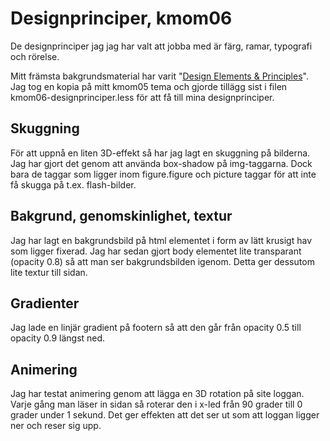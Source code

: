Designprinciper, kmom06
=====================
De designprinciper jag jag har valt att jobba med är färg, ramar, typografi och rörelse.

Mitt främsta bakgrundsmaterial har varit "[Design Elements & Principles](https://www.canva.com/learn/design-elements-principles/)".
Jag tog en kopia på mitt kmom05 tema och gjorde tillägg sist i filen kmom06-designprinciper.less för att få till mina designprinciper.

Skuggning
---------
För att uppnå en liten 3D-effekt så har jag lagt en skuggning på bilderna. Jag har gjort det genom att använda box-shadow på img-taggarna. Dock bara de taggar som ligger inom figure.figure och picture taggar för att inte få skugga på t.ex. flash-bilder.

Bakgrund, genomskinlighet, textur
-----------------------------------
Jag har lagt en bakgrundsbild på html elementet i form av lätt krusigt hav som ligger fixerad. Jag har sedan gjort body elementet lite transparant (opacity 0.8) så att man ser bakgrundsbilden igenom. Detta ger dessutom lite textur till sidan.

Gradienter
----------
Jag lade en linjär gradient på footern så att den går från opacity 0.5 till opacity 0.9 längst ned.

Animering
---------
Jag har testat animering genom att lägga en 3D rotation på site loggan. Varje gång man läser in sidan så roterar den i x-led från 90 grader till 0 grader under 1 sekund. Det ger effekten att det ser ut som att loggan ligger ner och reser sig upp.
